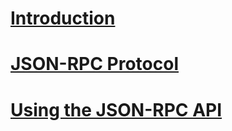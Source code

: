 # [Introduction](introduction.md)
# [JSON-RPC Protocol](jsonrpc_protocol.md)
# [Using the JSON-RPC API](using_the_jsonrpc_api.md)
